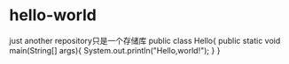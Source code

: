 # hello-world
just another repository只是一个存储库
public class Hello{
  public static void main(String[] args){
    System.out.println("Hello,world!");
  }
}
